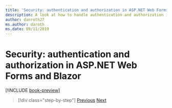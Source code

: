 ```yaml
---
title: 'Security: authentication and authorization in ASP.NET Web Forms and Blazor'
description: A look at how to handle authentication and authorization in ASP.NET Web Forms and Blazor
author: danroth27
ms.author: daroth
ms.date: 09/11/2019
---
```

# Security: authentication and authorization in ASP.NET Web Forms and Blazor

[!INCLUDE [book-preview](../../../includes/book-preview.md)]

>[!div class="step-by-step"]
>[Previous](config.md)
>[Next](migration.md)
